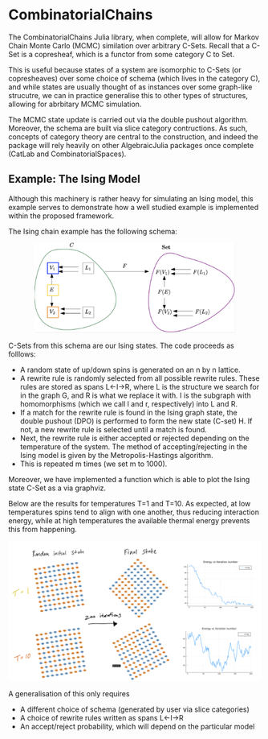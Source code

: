 # CombinatorialChains

The CombinatorialChains Julia library, when complete, will allow for Markov Chain Monte Carlo (MCMC) similation over arbitrary C-Sets. Recall that a C-Set is a copresheaf, which is a functor from some category C to Set.

This is useful because states of a system are isomorphic to C-Sets (or copresheaves) over some choice of schema (which lives in the category C), and while states are usually thought of as instances over some graph-like strucutre, we can in practice generalise this to other types of structures, allowing for abrbitary MCMC simulation.

The MCMC state update is carried out via the double pushout algorithm. Moreover, the schema are built via slice category contructions. As such, concepts of category theory are central to the construction, and indeed the package will rely heavily on other AlgebraicJulia packages once complete (CatLab and CombinatorialSpaces).

Example: The Ising Model
--------------------------

Although this machinery is rather heavy for simulating an Ising model, this example serves to demonstrate how a well studied example is implemented within the proposed framework.

The Ising chain example has the following schema:

<p align="center">
<img src=Ising.png alt="ising_schema"
title="plain_wiring_diagram" width="400"/>
</p>

C-Sets from this schema are our Ising states. The code proceeds as folllows:
- A random state of up/down spins is generated on an n by n lattice.
- A rewrite rule is randomly selected from all possible rewrite rules. These rules are stored as spans L<-I->R, where L is the structure we search for in the graph G, and R is what we replace it with. I is the subgraph with homomorphisms (which we call l and r, respectively) into L and R.
- If a match for the rewrite rule is found in the Ising graph state, the double pushout (DPO) is performed to form the new state (C-set) H. If not, a new rewrite rule is selected until a match is found.
- Next, the rewrite rule is either accepted or rejected depending on the temperature of the system. The method of accepting/rejecting in the Ising model is given by the Metropolis-Hastings algorithm.
- This is repeated m times (we set m to 1000).

Moreover, we have implemented a function which is able to plot the Ising state C-Set as a via graphviz.

Below are the results for temperatures T=1 and T=10. As expected, at low temperatures spins tend to align with one another, thus reducing interaction energy, while at high temperatures the available thermal energy prevents this from happening.

<p align="center">
<img src=ising_results.png alt="ising_results"
title="plain_wiring_diagram" width="800"/>
</p>

A generalisation of this only requires
- A different choice of schema (generated by user via slice categories)
- A choice of rewrite rules written as spans L<-I->R
- An accept/reject probability, which will depend on the particular model
